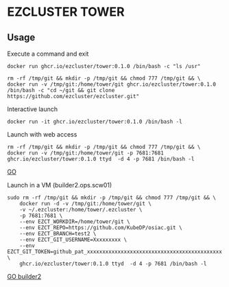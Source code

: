 
# EZCLUSTER TOWER

## Usage

Execute a command and exit

```
docker run ghcr.io/ezcluster/tower:0.1.0 /bin/bash -c "ls /usr"
```

```
rm -rf /tmp/git && mkdir -p /tmp/git && chmod 777 /tmp/git && \
docker run -v /tmp/git:/home/tower/git ghcr.io/ezcluster/tower:0.1.0 /bin/bash -c "cd ~/git && git clone https://github.com/ezcluster/ezcluster.git"
```

Interactive launch

```
docker run -it ghcr.io/ezcluster/tower:0.1.0 /bin/bash -l
```

Launch with web access

```
rm -rf /tmp/git && mkdir -p /tmp/git && chmod 777 /tmp/git && \
docker run -v /tmp/git:/home/tower/git -p 7681:7681 ghcr.io/ezcluster/tower:0.1.0 ttyd  -d 4 -p 7681 /bin/bash -l
```

[GO](http://localhost:7681)


Launch in a VM (builder2.ops.scw01)

```
sudo rm -rf /tmp/git && mkdir -p /tmp/git && chmod 777 /tmp/git && \
    docker run -d -v /tmp/git:/home/tower/git \
    -v ~/.ezcluster:/home/tower/.ezcluster \
    -p 7681:7681 \
    --env EZCT_WORKDIR=/home/tower/git \
    --env EZCT_REPO=https://github.com/KubeDP/osiac.git \
    --env EZCT_BRANCH=test2 \
    --env EZCT_GIT_USERNAME=Xxxxxxxxx \
    --env EZCT_GIT_TOKEN=github_pat_xxxxxxxxxxxxxxxxxxxxxxxxxxxxxxxxxxxxxxxxxxxx \
    ghcr.io/ezcluster/tower:0.1.0 ttyd  -d 4 -p 7681 /bin/bash -l
```


[GO builder2](http://builder2.ops.scw01:7681)


